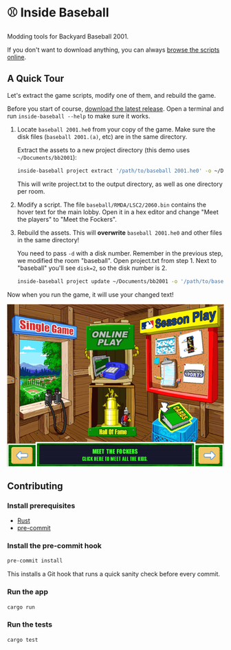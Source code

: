 # ⚾ Inside Baseball

Modding tools for Backyard Baseball 2001.

If you don't want to download anything, you can always [browse the scripts online](https://github.com/whatisaphone/inside-baseball/tree/browse).

## A Quick Tour

Let's extract the game scripts, modify one of them, and rebuild the game.

Before you start of course, [download the latest release](https://github.com/whatisaphone/inside-baseball/releases). Open a terminal and run `inside-baseball --help` to make sure it works.

1. Locate `baseball 2001.he0` from your copy of the game. Make sure the disk files (`baseball 2001.(a)`, etc) are in the same directory.

   Extract the assets to a new project directory (this demo uses `~/Documents/bb2001`):

   ```sh
   inside-baseball project extract '/path/to/baseball 2001.he0' -o ~/Documents/bb2001
   ```

   This will write project.txt to the output directory, as well as one directory per room.

2. Modify a script. The file `baseball/RMDA/LSC2/2060.bin` contains the hover text for the main lobby. Open it in a hex editor and change "Meet the players" to "Meet the Fockers".

3. Rebuild the assets. This will **overwrite** `baseball 2001.he0` and other files in the same directory!

   You need to pass `-d` with a disk number. Remember in the previous step, we modified the room "baseball". Open project.txt from step 1. Next to "baseball" you'll see `disk=2`, so the disk number is 2.

   ```sh
   inside-baseball project update ~/Documents/bb2001 -o '/path/to/baseball 2001.he0' -d 2
   ```

Now when you run the game, it will use your changed text!

![Screenshot of game after rebuilding](docs/demo-finished.webp)

## Contributing

### Install prerequisites

- [Rust]
- [pre-commit]

[Rust]: https://www.rust-lang.org/
[pre-commit]: https://pre-commit.com/

### Install the pre-commit hook

```sh
pre-commit install
```

This installs a Git hook that runs a quick sanity check before every commit.

### Run the app

```sh
cargo run
```

### Run the tests

```sh
cargo test
```
